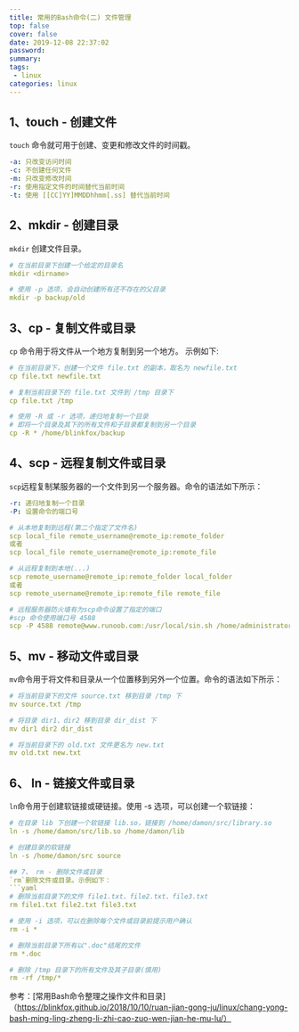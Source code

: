 ```yaml
---
title: 常用的Bash命令(二) 文件管理
top: false
cover: false
date: 2019-12-08 22:37:02
password:
summary:
tags: 
 - linux
categories: linux
---
```


## 1、touch - 创建文件
`touch` 命令就可用于创建、变更和修改文件的时间戳。
```yaml
-a: 只改变访问时间 
-c: 不创建任何文件
-m: 只改变修改时间
-r: 使用指定文件的时间替代当前时间
-t: 使用 [[CC]YY]MMDDhhmm[.ss] 替代当前时间
```

## 2、mkdir - 创建目录
`mkdir` 创建文件目录。
```yaml
# 在当前目录下创建一个给定的目录名
mkdir <dirname>

# 使用 -p 选项，会自动创建所有还不存在的父目录
mkdir -p backup/old
```

## 3、cp - 复制文件或目录
`cp` 命令用于将文件从一个地方复制到另一个地方。
示例如下:
```yaml
# 在当前目录下，创建一个文件 file.txt 的副本，取名为 newfile.txt
cp file.txt newfile.txt

# 复制当前目录下的 file.txt 文件到 /tmp 目录下
cp file.txt /tmp

# 使用 -R 或 -r 选项，递归地复制一个目录
# 即将一个目录及其下的所有文件和子目录都复制到另一个目录
cp -R * /home/blinkfox/backup
```

## 4、scp - 远程复制文件或目录     
`scp`远程复制某服务器的一个文件到另一个服务器。命令的语法如下所示：
 ```yaml
-r: 递归地复制一个目录
-P: 设置命令的端口号

 # 从本地复制到远程(第二个指定了文件名)
 scp local_file remote_username@remote_ip:remote_folder 
 或者 
 scp local_file remote_username@remote_ip:remote_file 
 
 # 从远程复制到本地(...)
 scp remote_username@remote_ip:remote_folder local_folder
 或者 
 scp remote_username@remote_ip:remote_file remote_file
 
# 远程服务器防火墙有为scp命令设置了指定的端口
#scp 命令使用端口号 4588
 scp -P 4588 remote@www.runoob.com:/usr/local/sin.sh /home/administrator
 ```
 ## 5、mv - 移动文件或目录
 `mv`命令用于将文件和目录从一个位置移到另外一个位置。命令的语法如下所示：
 ```yaml
# 将当前目录下的文件 source.txt 移到目录 /tmp 下
mv source.txt /tmp

# 将目录 dir1、dir2 移到目录 dir_dist 下
mv dir1 dir2 dir_dist

# 将当前目录下的 old.txt 文件更名为 new.txt
mv old.txt new.txt
```
## 6、 ln - 链接文件或目录
`ln`命令用于创建软链接或硬链接。使用 -s 选项，可以创建一个软链接：
```yaml
# 在目录 lib 下创建一个软链接 lib.so，链接到 /home/damon/src/library.so
ln -s /home/damon/src/lib.so /home/damon/lib

# 创建目录的软链接
ln -s /home/damon/src source

## 7、 rm - 删除文件或目录
`rm`删除文件或目录。示例如下：
```yaml
# 删除当前目录下的文件 file1.txt、file2.txt、file3.txt
rm file1.txt file2.txt file3.txt

# 使用 -i 选项，可以在删除每个文件或目录前提示用户确认
rm -i *

# 删除当前目录下所有以".doc"结尾的文件
rm *.doc

# 删除 /tmp 目录下的所有文件及其子目录(慎用)
rm -rf /tmp/*
```

参考：[常用Bash命令整理之操作文件和目录]（https://blinkfox.github.io/2018/10/10/ruan-jian-gong-ju/linux/chang-yong-bash-ming-ling-zheng-li-zhi-cao-zuo-wen-jian-he-mu-lu/）
